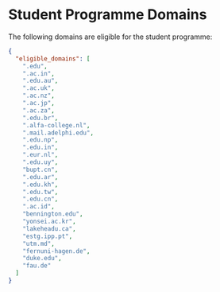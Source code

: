 # Student Programme Domains

The following domains are eligible for the student programme:

```json
{
  "eligible_domains": [
    ".edu",
    ".ac.in",
    ".edu.au",
    ".ac.uk",
    ".ac.nz",
    ".ac.jp",
    ".ac.za",
    ".edu.br",
    ".alfa-college.nl",
    ".mail.adelphi.edu",
    ".edu.np",
    ".edu.in",
    ".eur.nl",
    ".edu.uy",
    "bupt.cn",
    ".edu.ar",
    ".edu.kh",
    ".edu.tw",
    ".edu.cn",
    ".ac.id",
    "bennington.edu",
    "yonsei.ac.kr",
    "lakeheadu.ca",
    "estg.ipp.pt",
    "utm.md",
    "fernuni-hagen.de",
    "duke.edu",
    "fau.de"
  ]
}
